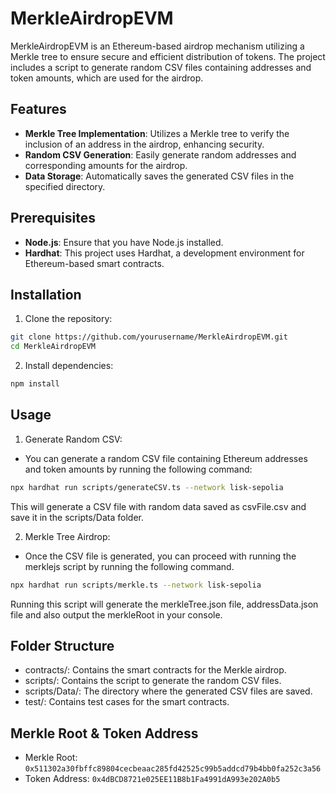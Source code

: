 # MerkleAirdropEVM

MerkleAirdropEVM is an Ethereum-based airdrop mechanism utilizing a Merkle tree to ensure secure and efficient distribution of tokens. The project includes a script to generate random CSV files containing addresses and token amounts, which are used for the airdrop.

## Features

- **Merkle Tree Implementation**: Utilizes a Merkle tree to verify the inclusion of an address in the airdrop, enhancing security.
- **Random CSV Generation**: Easily generate random addresses and corresponding amounts for the airdrop.
- **Data Storage**: Automatically saves the generated CSV files in the specified directory.

## Prerequisites

- **Node.js**: Ensure that you have Node.js installed.
- **Hardhat**: This project uses Hardhat, a development environment for Ethereum-based smart contracts.

## Installation

1. Clone the repository:

```bash
git clone https://github.com/yourusername/MerkleAirdropEVM.git
cd MerkleAirdropEVM
```

2. Install dependencies:

```bash
npm install
```

## Usage

1. Generate Random CSV:

- You can generate a random CSV file containing Ethereum addresses and token amounts by running the following command:

```bash
npx hardhat run scripts/generateCSV.ts --network lisk-sepolia
```
This will generate a CSV file with random data saved as csvFile.csv and save it in the scripts/Data folder.

2. Merkle Tree Airdrop:

- Once the CSV file is generated, you can proceed with running the merklejs script by running the following command.

```bash
npx hardhat run scripts/merkle.ts --network lisk-sepolia
```

Running this script will generate the merkleTree.json file, addressData.json file and also output the merkleRoot in your console.

## Folder Structure
- contracts/: Contains the smart contracts for the Merkle airdrop.
- scripts/: Contains the script to generate the random CSV files.
- scripts/Data/: The directory where the generated CSV files are saved.
- test/: Contains test cases for the smart contracts.

## Merkle Root & Token Address
- Merkle Root: `0x511302a30fbffc89804cecbeaac285fd42525c99b5addcd79b4bb0fa252c3a56`
- Token Address: `0x4dBCD8721e025EE11B8b1Fa4991dA993e202A0b5`
